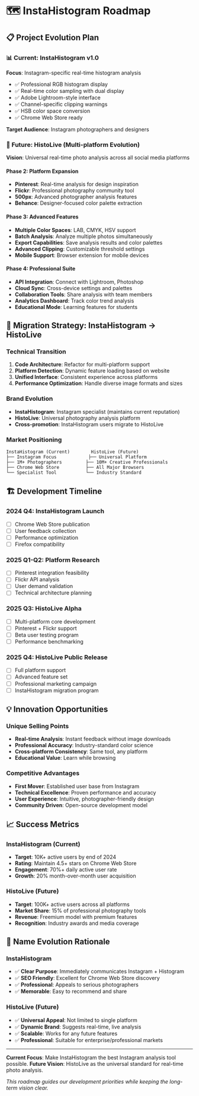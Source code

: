# 🗺️ InstaHistogram Roadmap

## 📋 Project Evolution Plan

### 📊 Current: InstaHistogram v1.0
**Focus**: Instagram-specific real-time histogram analysis
- ✅ Professional RGB histogram display
- ✅ Real-time color sampling with dual display
- ✅ Adobe Lightroom-style interface
- ✅ Channel-specific clipping warnings
- ✅ HSB color space conversion
- ✅ Chrome Web Store ready

**Target Audience**: Instagram photographers and designers

### 🚀 Future: HistoLive (Multi-platform Evolution)

**Vision**: Universal real-time photo analysis across all social media platforms

#### Phase 2: Platform Expansion
- **Pinterest**: Real-time analysis for design inspiration
- **Flickr**: Professional photography community tool
- **500px**: Advanced photographer analysis features
- **Behance**: Designer-focused color palette extraction

#### Phase 3: Advanced Features
- **Multiple Color Spaces**: LAB, CMYK, HSV support
- **Batch Analysis**: Analyze multiple photos simultaneously  
- **Export Capabilities**: Save analysis results and color palettes
- **Advanced Clipping**: Customizable threshold settings
- **Mobile Support**: Browser extension for mobile devices

#### Phase 4: Professional Suite
- **API Integration**: Connect with Lightroom, Photoshop
- **Cloud Sync**: Cross-device settings and palettes
- **Collaboration Tools**: Share analysis with team members
- **Analytics Dashboard**: Track color trend analysis
- **Educational Mode**: Learning features for students

## 🎯 Migration Strategy: InstaHistogram → HistoLive

### Technical Transition
1. **Code Architecture**: Refactor for multi-platform support
2. **Platform Detection**: Dynamic feature loading based on website
3. **Unified Interface**: Consistent experience across platforms
4. **Performance Optimization**: Handle diverse image formats and sizes

### Brand Evolution
- **InstaHistogram**: Instagram specialist (maintains current reputation)
- **HistoLive**: Universal photography analysis platform
- **Cross-promotion**: InstaHistogram users migrate to HistoLive

### Market Positioning
```
InstaHistogram (Current)        HistoLive (Future)
├── Instagram Focus            ├── Universal Platform
├── 1M+ Photographers         ├── 10M+ Creative Professionals  
├── Chrome Web Store          ├── All Major Browsers
└── Specialist Tool           └── Industry Standard
```

## 🏗️ Development Timeline

### 2024 Q4: InstaHistogram Launch
- [ ] Chrome Web Store publication
- [ ] User feedback collection
- [ ] Performance optimization
- [ ] Firefox compatibility

### 2025 Q1-Q2: Platform Research
- [ ] Pinterest integration feasibility
- [ ] Flickr API analysis  
- [ ] User demand validation
- [ ] Technical architecture planning

### 2025 Q3: HistoLive Alpha
- [ ] Multi-platform core development
- [ ] Pinterest + Flickr support
- [ ] Beta user testing program
- [ ] Performance benchmarking

### 2025 Q4: HistoLive Public Release
- [ ] Full platform support
- [ ] Advanced feature set
- [ ] Professional marketing campaign
- [ ] InstaHistogram migration program

## 💡 Innovation Opportunities

### Unique Selling Points
- **Real-time Analysis**: Instant feedback without image downloads
- **Professional Accuracy**: Industry-standard color science
- **Cross-platform Consistency**: Same tool, any platform
- **Educational Value**: Learn while browsing

### Competitive Advantages
- **First Mover**: Established user base from Instagram
- **Technical Excellence**: Proven performance and accuracy
- **User Experience**: Intuitive, photographer-friendly design
- **Community Driven**: Open-source development model

## 📈 Success Metrics

### InstaHistogram (Current)
- **Target**: 10K+ active users by end of 2024
- **Rating**: Maintain 4.5+ stars on Chrome Web Store
- **Engagement**: 70%+ daily active user rate
- **Growth**: 20% month-over-month user acquisition

### HistoLive (Future)
- **Target**: 100K+ active users across all platforms
- **Market Share**: 15% of professional photography tools
- **Revenue**: Freemium model with premium features
- **Recognition**: Industry awards and media coverage

## 🎨 Name Evolution Rationale

### InstaHistogram
- ✅ **Clear Purpose**: Immediately communicates Instagram + Histogram
- ✅ **SEO Friendly**: Excellent for Chrome Web Store discovery
- ✅ **Professional**: Appeals to serious photographers
- ✅ **Memorable**: Easy to recommend and share

### HistoLive (Future)
- ✅ **Universal Appeal**: Not limited to single platform
- ✅ **Dynamic Brand**: Suggests real-time, live analysis
- ✅ **Scalable**: Works for any future features
- ✅ **Professional**: Suitable for enterprise/professional markets

---

**Current Focus**: Make InstaHistogram the best Instagram analysis tool possible.
**Future Vision**: HistoLive as the universal standard for real-time photo analysis.

*This roadmap guides our development priorities while keeping the long-term vision clear.*

